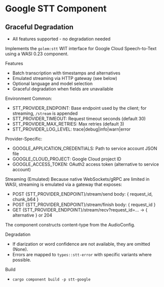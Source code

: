 # Google STT Component

## Graceful Degradation
- All features supported - no degradation needed

Implements the `golem:stt` WIT interface for Google Cloud Speech-to-Text using a WASI 0.23 component.

Features
- Batch transcription with timestamps and alternatives
- Emulated streaming via HTTP gateway (see below)
- Optional language and model selection
- Graceful degradation when fields are unavailable

Environment
Common:
- STT_PROVIDER_ENDPOINT: Base endpoint used by the client; for streaming, `/stream` is appended
- STT_PROVIDER_TIMEOUT: Request timeout seconds (default 30)
- STT_PROVIDER_MAX_RETRIES: Max retries (default 3)
- STT_PROVIDER_LOG_LEVEL: trace|debug|info|warn|error

Provider-Specific:
- GOOGLE_APPLICATION_CREDENTIALS: Path to service account JSON file
- GOOGLE_CLOUD_PROJECT: Google Cloud project ID
- GOOGLE_ACCESS_TOKEN: OAuth2 access token (alternative to service account)

Streaming (Emulated)
Because native WebSockets/gRPC are limited in WASI, streaming is emulated via a gateway that exposes:

- POST {STT_PROVIDER_ENDPOINT}/stream/send  body: { request_id, chunk_b64 }
- POST {STT_PROVIDER_ENDPOINT}/stream/finish body: { request_id }
- GET  {STT_PROVIDER_ENDPOINT}/stream/recv?request_id=... -> { alternative } or 204

The component constructs content-type from the AudioConfig.

Degradation
- If diarization or word confidence are not available, they are omitted (None).
- Errors are mapped to `types::stt-error` with specific variants where possible.

Build
- `cargo component build -p stt-google`

